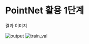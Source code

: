 # PointNet 활용 1단계

결과 이미지 

![output](https://user-images.githubusercontent.com/60258130/221104250-f603c61f-3a4d-44f2-9d4e-adbecd0cafd8.png)
![train_val](https://user-images.githubusercontent.com/60258130/221104266-a8c86884-38d1-40bd-9ed8-41d9afd715b9.png)
